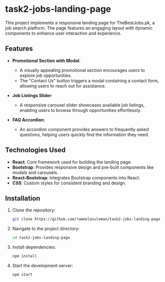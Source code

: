 # task2-jobs-landing-page
This project implements a responsive landing page for TheBestJobs.pk, a job search platform. The page features an engaging layout with dynamic components to enhance user interaction and experience.

## Features

- **Promotional Section with Modal**:
  - A visually appealing promotional section encourages users to explore job opportunities.
  - The "Contact Us" button triggers a modal containing a contact form, allowing users to reach out for assistance.

- **Job Listings Slider**:
  - A responsive carousel slider showcases available job listings, enabling users to browse through opportunities effortlessly.

- **FAQ Accordion**:
  - An accordion component provides answers to frequently asked questions, helping users quickly find the information they need.

## Technologies Used

- **React**: Core framework used for building the landing page.
- **Bootstrap**: Provides responsive design and pre-built components like modals and carousels.
- **React-Bootstrap**: Integrates Bootstrap components into React.
- **CSS**: Custom styles for consistent branding and design.

## Installation

1. Clone the repository:
   ```bash
   git clone https://github.com/rameelasuleman/task2-jobs-landing-page.git

2. Navigate to the project directory:
   ```bash
   cd task2-jobs-landing-page

3. Install dependencies:
   ```bash
   npm install

4. Start the development server:
   ```bash
   npm start
